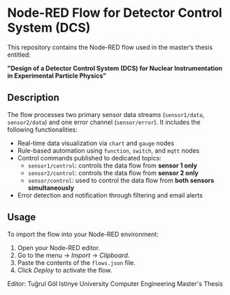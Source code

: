 # Node-RED Flow for Detector Control System (DCS)

This repository contains the Node-RED flow used in the master’s thesis entitled:

**"Design of a Detector Control System (DCS) for Nuclear Instrumentation in Experimental Particle Physics"**

## Description

The flow processes two primary sensor data streams (`sensor1/data`, `sensor2/data`) and one error channel (`sensor/error`). It includes the following functionalities:

- Real-time data visualization via `chart` and `gauge` nodes
- Rule-based automation using `function`, `switch`, and `mqtt` nodes
- Control commands published to dedicated topics:
  - `sensor1/control`: controls the data flow from **sensor 1 only**
  - `sensor2/control`: controls the data flow from **sensor 2 only**
  - `sensor/control`: used to control the data flow from **both sensors simultaneously**
- Error detection and notification through filtering and email alerts


## Usage

To import the flow into your Node-RED environment:

1. Open your Node-RED editor.
2. Go to the menu → *Import* → *Clipboard*.
3. Paste the contents of the `flows.json` file.
4. Click *Deploy* to activate the flow.

Editor: Tuğrul Göl
Istinye University Computer Engineering Master's Thesis
